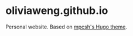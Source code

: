 # oliviaweng.github.io
Personal website. Based on [mpcsh's Hugo theme](https://github.com/mpcsh/hugo-theme-motherfuckingwebsite).
